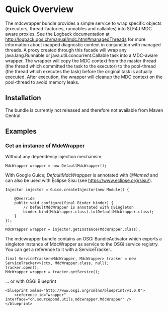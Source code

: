 # Quick Overview
The mdcwrapper bundle provides a simple service to wrap specific objects (executors, thread-factories, runnables and callables) into SLF4J MDC aware proxies. See the Logback documentation at http://logback.qos.ch/manual/mdc.html#managedThreads for more information about mapped diagnostic context in conjunction with managed threads. A proxy created through this facade will wrap any java.lang.Runnable or java.util.concurrent.Callable task into a MDC-aware wrapper. The wrapper will copy the MDC context from the master thread (the thread which committed the task to the executor) to the pool-thread (the thread which executes the task) before the original task is actually executed. After execution, the wrapper will cleanup the MDC context on the pool-thread to avoid memory leaks.

## Installation
The bundle is currently not released and therefore not available from Maven Central.

## Examples
### Get an instance of MdcWrapper

Without any dependency injection mechanism:
```
MdcWrapper wrapper = new DefaultMdcWrapper();
```

With Google Guice; *DefaultMdcWrappper* is annotated with *@Named* and can also be used with Eclipse Sisu (see https://www.eclipse.org/sisu/).
```
Injector injector = Guice.createInjector(new Module() {

	@Override
	public void configure(final Binder binder) {
		// DefaultMdcWrapper is annotated with @Singleton
		binder.bind(MdcWrapper.class).to(DefaultMdcWrapper.class);
	}
});
...
MdcWrapper wrapper = injector.getInstance(MdcWrapper.class);
```

The mdcwrapper bundle contains an OSGi BundleActivator which exports a singleton instance of MdcWrapper as service to the OSGi service registry. You can get a reference to it with a ServiceTracker...
```
final ServiceTracker<MdcWrapper, MdcWrapper> tracker = new ServiceTracker<>(ctx, MdcWrapper.class, null);
tracker.open();
MdcWrapper wrapper = tracker.getService();
```

... or with OSGi Blueprint
```
<blueprint xmlns="http://www.osgi.org/xmlns/blueprint/v1.0.0">
	<reference id="wrapper" interface="ch.sourcepond.utils.mdcwrapper.MdcWrapper" />
</blueprint>
```